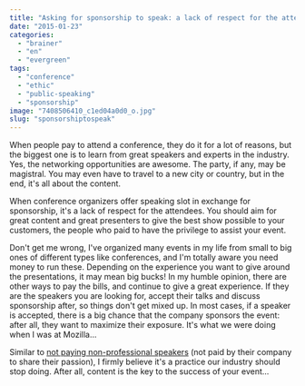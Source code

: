 ```yaml
---
title: "Asking for sponsorship to speak: a lack of respect for the attendees"
date: "2015-01-23"
categories: 
  - "brainer"
  - "en"
  - "evergreen"
tags: 
  - "conference"
  - "ethic"
  - "public-speaking"
  - "sponsorship"
image: "7408506410_c1ed04a0d0_o.jpg"
slug: "sponsorshiptospeak"
---
```


When people pay to attend a conference, they do it for a lot of reasons, but the biggest one is to learn from great speakers and experts in the industry. Yes, the networking opportunities are awesome. The party, if any, may be magistral. You may even have to travel to a new city or country, but in the end, it's all about the content.

When conference organizers offer speaking slot in exchange for sponsorship, it's a lack of respect for the attendees. You should aim for great content and great presenters to give the best show possible to your customers, the people who paid to have the privilege to assist your event.

Don't get me wrong, I've organized many events in my life from small to big ones of different types like conferences, and I'm totally aware you need money to run these. Depending on the experience you want to give around the presentations, it may mean big bucks! In my humble opinion, there are other ways to pay the bills, and continue to give a great experience. If they are the speakers you are looking for, accept their talks and discuss sponsorship after, so things don't get mixed up. In most cases, if a speaker is accepted, there is a big chance that the company sponsors the event: after all, they want to maximize their exposure. It's what we were doing when I was at Mozilla...

Similar to [not paying non-professional speakers](https://remysharp.com/2014/03/07/youre-paying-to-speak "You're paying to speak from Remy Sharp") (not paid by their company to share their passion), I firmly believe it's a practice our industry should stop doing. After all, content is the key to the success of your event...
